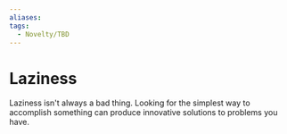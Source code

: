 ```yaml
---
aliases:
tags:
  - Novelty/TBD
---
```


# Laziness

Laziness isn't always a bad thing. Looking for the simplest way to accomplish
something can produce innovative solutions to problems you have.

